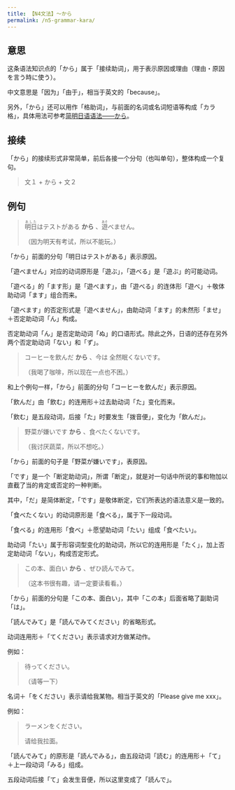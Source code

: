 ```yaml
---
title: 【N4文法】〜から
permalink: /n5-grammar-kara/
---
```


## 意思

这条语法知识点的「から」属于「接续助词」，用于表示原因或理由（理由・原因を言う時に使う）。

中文意思是「因为」「由于」，相当于英文的「because」。

另外，「から」还可以用作「格助词」，与前面的名词或名词短语等构成「カラ格」，具体用法可参考[简明日语语法——から](https://github.com/everjapan/concise-japanese-grammar/blob/main/particles/kara.md)。

## 接续

「から」的接续形式非常简单，前后各接一个分句（也叫单句），整体构成一个复句。

> 文１ + から + 文２

## 例句

> <ruby>明日<rt>あした</rt></ruby>はテストがある **から** 、<ruby>遊<rt>あそ</rt></ruby>べません。
>
> （因为明天有考试，所以不能玩。）

「から」前面的分句「明日はテストがある」表示原因。

「遊べません」对应的动词原形是「遊ぶ」，「遊べる」是「遊ぶ」的可能动词。

「遊べる」的「ます形」是「遊べます」，由「遊べる」的连体形「遊べ」＋敬体助动词「ます」组合而来。

「遊べます」的否定形式是「遊べません」，由助动词「ます」的未然形「ませ」＋否定助动词「ん」构成。

否定助动词「ん」是否定助动词「ぬ」的口语形式。除此之外，日语的还存在另外两个否定助动词「ない」和「ず」。

> コーヒーを飲んだ **から** 、今は 全然眠くないです。
>
> （我喝了咖啡，所以现在一点也不困。）

和上个例句一样，「から」前面的分句「コーヒーを飲んだ」表示原因。

「飲んだ」由「飲む」的连用形＋过去助动词「た」变化而来。

「飲む」是五段动词，后接「た」时要发生「拨音便」，变化为「飲んだ」。

> 野菜が嫌いです **から** 、食べたくないです。
>
> （我讨厌蔬菜，所以不想吃。）

「から」前面的句子是「野菜が嫌いです」，表原因。

「です」是一个「断定助动词」，所谓「断定」，就是对一句话中所说的事和物加以直截了当的肯定或否定的一种判断。

其中，「だ」是简体断定，「です」是敬体断定，它们所表达的语法意义是一致的。

「食べたくない」的动词原形是「食べる」，属于下一段动词。

「食べる」的连用形「食べ」＋愿望助动词「たい」组成「食べたい」。

助动词「たい」属于形容词型变化的助动词，所以它的连用形是「たく」，加上否定助动词「ない」，构成否定形式。

> この本、面白い **から** 、ぜひ読んでみて。
>
> （这本书很有趣，请一定要读看看。）

「から」前面的分句是「この本、面白い」，其中「この本」后面省略了副助词「は」。

「読んでみて」是「読んでみてください」的省略形式。

动词连用形＋「てください」表示请求对方做某动作。

例如：

> 待ってください。
>
>（请等一下）

名词＋「をください」表示请给我某物。相当于英文的「Please give me xxx」。

例如：

> ラーメンをください。
>
> 请给我拉面。

「読んでみて」的原形是「読んでみる」，由五段动词「読む」的连用形＋「て」＋上一段动词「みる」组成。

五段动词后接「て」会发生音便，所以这里变成了「読んで」。
